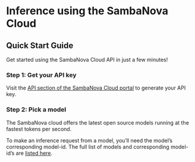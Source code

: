 # Inference using the SambaNova Cloud

## Quick Start Guide

Get started using the SambaNova Cloud API in just a few minutes!

### Step 1: Get your API key

Visit the [API section of the SambaNova Cloud portal](https://cloud.sambanova.ai/apis) to generate your API key.

### Step 2: Pick a model

The SambaNova cloud offers the latest open source models running at the fastest tokens per second.

To make an inference request from a model, you’ll need the model’s corresponding model-id. The full list of models and corresponding model-id’s are [listed here](https://community.sambanova.ai/t/supported-models/193).

